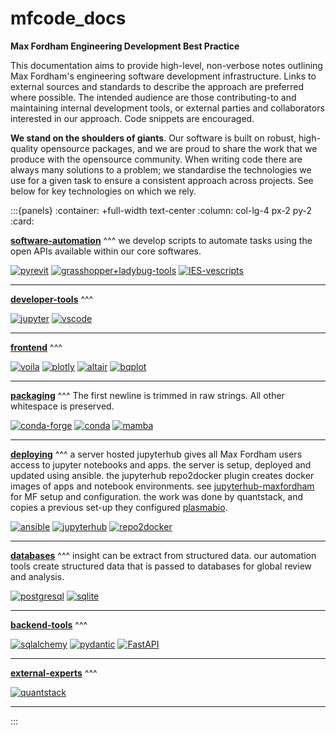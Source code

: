
# mfcode_docs

**Max Fordham Engineering Development Best Practice**

This documentation aims to provide high-level, non-verbose notes outlining Max Fordham's engineering software development infrastructure.
Links to external sources and standards to describe the approach are preferred where possible.
The intended audience are those contributing-to and maintaining internal development tools, or external parties and collaborators interested in our approach.
Code snippets are encouraged.

**We stand on the shoulders of giants**. Our software is built on robust, high-quality opensource packages, and we are proud to share the work that we produce with the opensource community.
When writing code there are always many solutions to a problem;
we standardise the technologies we use for a given task to ensure a consistent approach across projects. See below for key technologies on which we rely.



:::{panels}
:container: +full-width text-center
:column: col-lg-4 px-2 py-2
:card:


**[software-automation](software-automation.md)**
^^^
 we develop scripts to automate tasks using the open APIs available within our core softwares.

[![pyrevit](images/pyrevit-icon.png)](https://www.notion.so/pyrevitlabs/pyRevit-bd907d6292ed4ce997c46e84b6ef67a0 " pyRevit (with lowercase py) is a Rapid Application Prototyping (RAD) environment for Autodesk Revit. It helps you quickly sketch out your automation and add-on ideas, in whichever language that you are most comfortable with, inside the Revit environment and using its APIs.")
[![grasshopper+ladybug-tools](images/grasshopper+ladybug-tools-icon.png)](https://www.food4rhino.com/en/app/ladybug-tools " visual coding and python scripting environment inside McNeel Rhino. good for early-stage concept design development and analysis.")
[![IES-vescripts](images/IES-vescripts-icon.png)](https://www.iesve.com/software/python-scripting " You can use the VE Python API to create your own customised scripts to: automate reports, data input, parametric simulations and many other tasks.")

---


**[developer-tools](developing.md)**
^^^


[![jupyter](images/jupyter-icon.png)](https://jupyter.org/ "interactive coding and in-line report production")
[![vscode](images/vscode-icon.png)](https://code.visualstudio.com/ "state of the art IDE for software development")

---


**[frontend](developing.md)**
^^^


[![voila](images/voila-icon.png)](https://github.com/voila-dashboards/voila "Voilà turns Jupyter notebooks into standalone web applications.")
[![plotly](images/plotly-icon.png)](https://plotly.com/python/getting-started/ "simple but powerful interactive web visualisation")
[![altair](images/altair-icon.png)](https://altair-viz.github.io/ "declarative 2D plotting that wraps around vega d3 schemas")
[![bqplot](images/bqplot-icon.png)](https://github.com/bqplot/bqplot "plotting library build with jupyter widgets. allows for complex interactions with ipywidgets.")

---


**[packaging](packaging.md)**
^^^
 The first newline is trimmed in raw strings. All other whitespace is preserved.

[![conda-forge](images/conda-forge-icon.png)](https://conda-forge.org/ "community maintained collection of opensource packages and template specifcation for new packages.")
[![conda](images/conda-icon.png)](https://docs.conda.io/en/latest/conda-build.html "tool for building conda packages, maintained by Anaconda.")
[![mamba](images/mamba-icon.png)](https://docs.conda.io/en/latest/conda-build.html "Mamba is a fast, robust, and cross-platform package manager; it is a reimplementation of the conda package manager in C++.")

---


**[deploying](deploying.md)**
^^^
 a server hosted jupyterhub gives all Max Fordham users access to jupyter notebooks and apps.  the server is setup, deployed and updated using ansible. the jupyterhub repo2docker plugin creates docker images of apps and notebook environments. see [jupyterhub-maxfordham](https://github.com/gunstonej/jupyterhub-maxfordham) for MF setup and configuration. the work was done by quantstack, and copies a previous set-up they configured [plasmabio](https://docs.plasmabio.org/en/latest/overview/index.html). 

[![ansible](images/ansible-icon.png)](https://docs.ansible.com/ " Ansible playbooks are used to automate the setup, configuration and update of remote servers from a local machine. This is used to deploy our JupyterHub server.")
[![jupyterhub](images/jupyterhub-icon.png)](https://jupyterhub.readthedocs.io/en/stable/ " JupyterHub is the best way to serve Jupyter notebook for multiple users. It can be used in a class of students, a corporate data science group or scientific research group. ")
[![repo2docker](images/repo2docker-icon.png)](https://repo2docker.readthedocs.io/en/latest/index.html " repo2docker fetches a repository (from GitHub, GitLab, Zenodo, Figshare, Dataverse installations, a Git repository or a local directory) and builds a container image in which the code can be executed. The image build process is based on the configuration files found in the repository.")

---


**[databases](databases.md)**
^^^
 insight can be extract from structured data. our automation tools create structured data that is passed to databases for global review and analysis.

[![postgresql](images/postgresql-icon.png)](https://www.postgresql.org/ " PostgreSQL is a powerful, open source object-relational database system with over 30 years of active development that has earned it a strong reputation for reliability, feature robustness, and performance. It is used for production-grade tools.")
[![sqlite](images/sqlite-icon.png)](https://www.sqlite.org/index.html " SQLite is a C-language library that implements a small, fast, self-contained, high-reliability, full-featured, SQL database engine. It is used for some standalone apps and prototyping.")

---


**[backend-tools](developing.md)**
^^^


[![sqlalchemy](images/sqlalchemy-icon.png)](https://www.sqlalchemy.org/ " SQLAlchemy is the Python SQL toolkit and Object Relational Mapper that gives application developers the full power and flexibility of SQL. Table definitions and relations are developed in SQL alchemy, as well as data-serialisation with pydantic.")
[![pydantic](images/pydantic-icon.png)](https://pydantic-docs.helpmanual.io/ "Define how data should be in pure, canonical python; validate it with pydantic.Used to create object definitions that feed: databases, calculation tools and documentation.")
[![FastAPI](images/FastAPI-icon.png)](https://fastapi.tiangolo.com/ "FastAPI framework, high performance, easy to learn, fast to code, ready for production.It makes maintainence, upgrade and integration of production packages with software scripts simple asthe packages and environment is installed on the server.")

---


**[external-experts]()**
^^^


[![quantstack](images/quantstack-icon.png)](https://quantstack.net/ "for help with the heavy lifting and deployment we call in the pros.Quantstack are one of the core Jupyter developers and are active members of the opensource community.Working with them gives us confidence in our approach to software development,whilst concentrating on what we're best at: Engineering.")

---

 :::